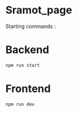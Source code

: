 # Sramot_page
Starting commands : 

# Backend
```sh
npm run start
```

# Frontend
```sh
npm run dev
```
